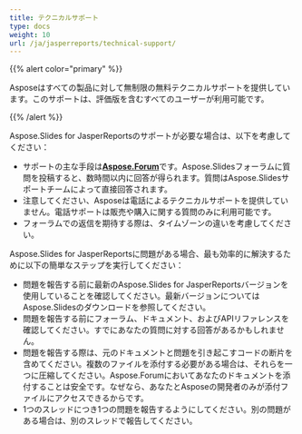 ```yaml
---
title: テクニカルサポート
type: docs
weight: 10
url: /ja/jasperreports/technical-support/
---
```


{{% alert color="primary" %}} 

Asposeはすべての製品に対して無制限の無料テクニカルサポートを提供しています。このサポートは、評価版を含むすべてのユーザーが利用可能です。

{{% /alert %}} 

Aspose.Slides for JasperReportsのサポートが必要な場合は、以下を考慮してください：

- サポートの主な手段は[**Aspose.Forum**](https://forum.aspose.com/c/slides/11)です。Aspose.Slidesフォーラムに質問を投稿すると、数時間以内に回答が得られます。質問はAspose.Slidesサポートチームによって直接回答されます。
- 注意してください、Asposeは電話によるテクニカルサポートを提供していません。電話サポートは販売や購入に関する質問のみに利用可能です。
- フォーラムでの返信を期待する際は、タイムゾーンの違いを考慮してください。

Aspose.Slides for JasperReportsに問題がある場合、最も効率的に解決するために以下の簡単なステップを実行してください：

- 問題を報告する前に最新のAspose.Slides for JasperReportsバージョンを使用していることを確認してください。最新バージョンについてはAspose.Slidesのダウンロードを参照してください。
- 問題を報告する前にフォーラム、ドキュメント、およびAPIリファレンスを確認してください。すでにあなたの質問に対する回答があるかもしれません。
- 問題を報告する際は、元のドキュメントと問題を引き起こすコードの断片を含めてください。複数のファイルを添付する必要がある場合は、それらを一つに圧縮してください。Aspose.Forumにおいてあなたのドキュメントを添付することは安全です。なぜなら、あなたとAsposeの開発者のみが添付ファイルにアクセスできるからです。
- 1つのスレッドにつき1つの問題を報告するようにしてください。別の問題がある場合は、別のスレッドで報告してください。